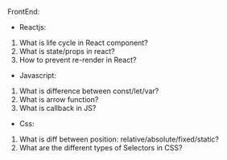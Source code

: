 
FrontEnd: 
 - Reactjs: 
  1. What is life cycle in React component?
  2. What is state/props in react?
  3. How to prevent re-render in React?
 - Javascript: 
  1. What is difference between const/let/var?
  2. What is arrow function?
  3. What is callback in JS?
 - Css:
  1. What is diff between position: relative/absolute/fixed/static?
  2. What are the different types of Selectors in CSS?
